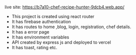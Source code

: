 live site: https://b7a10-chef-recipe-hunter-9dcb4.web.app/

* This project is created using react router
* It has firebase authentication
* It has routes to home ,blog, login, registration, chef details.
* It has a error page
* It has environment variables
* API created by express js and deployed to vercel
* It has toast, rating etc.